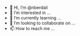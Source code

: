 - 👋 Hi, I’m @nberdali
- 👀 I’m interested in ...
- 🌱 I’m currently learning ...
- 💞️ I’m looking to collaborate on ...
- 📫 How to reach me ...

<!---
nberdali/nberdali is a ✨ special ✨ repository because its `README.md` (this file) appears on your GitHub profile.
You can click the Preview link to take a look at your changes.
--->
